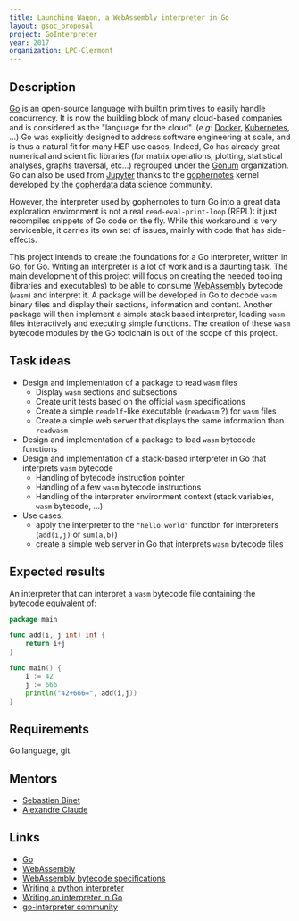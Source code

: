 ```yaml
---
title: Launching Wagon, a WebAssembly interpreter in Go
layout: gsoc_proposal
project: GoInterpreter
year: 2017
organization: LPC-Clermont
---
```


## Description

[Go](https://golang.org) is an open-source language with builtin primitives to easily handle concurrency.
It is now the building block of many cloud-based companies and is considered as the "language for the cloud". (_e.g:_ [Docker](https://www.docker.com), [Kubernetes](https://kubernetes.io), ...)
Go was explicitly designed to address software engineering at scale, and is thus a natural fit for many HEP use cases.
Indeed, Go has already great numerical and scientific libraries (for matrix operations, plotting, statistical analyses, graphs traversal, etc...) regrouped under the [Gonum](https://github.com/gonum) organization.
Go can also be used from [Jupyter](http://jupyter.org) thanks to the [gophernotes](https://github.com/gopherdata/gophernotes) kernel developed by the [gopherdata](https://github.com/gopherdata) data science community.

However, the interpreter used by gophernotes to turn Go into a great data exploration environment is not a real `read-eval-print-loop` (REPL): it just recompiles snippets of Go code on the fly.
While this workaround is very serviceable, it carries its own set of issues, mainly with code that has side-effects.

This project intends to create the foundations for a Go interpreter, written in Go, for Go.
Writing an interpreter is a lot of work and is a daunting task.
The main development of this project will focus on creating the needed tooling (libraries and executables) to be able to consume [WebAssembly](http://webassembly.org) bytecode (`wasm`) and interpret it.
A package will be developed in Go to decode `wasm` binary files and display their sections, information and content.
Another package will then implement a simple stack based interpreter, loading `wasm` files interactively and executing simple functions.
The creation of these `wasm` bytecode modules by the Go toolchain is out of the scope of this project.

## Task ideas

 * Design and implementation of a package to read `wasm` files
   * Display `wasm` sections and subsections
   * Create unit tests based on the official `wasm` specifications
   * Create a simple `readelf`-like executable (`readwasm` ?) for `wasm` files
   * Create a simple web server that displays the same information than `readwasm`
 * Design and implementation of a package to load `wasm` bytecode functions
 * Design and implementation of a stack-based interpreter in Go that interprets `wasm` bytecode
   * Handling of bytecode instruction pointer
   * Handling of a few `wasm` bytecode instructions
   * Handling of the interpreter environment context (stack variables, `wasm` bytecode, ...)
 * Use cases:
   * apply the interpreter to the `"hello world"` function for interpreters (`add(i,j)` or `sum(a,b)`)
   * create a simple web server in Go that interprets `wasm` bytecode files

## Expected results

An interpreter that can interpret a `wasm` bytecode file containing the bytecode equivalent of:

```go
package main

func add(i, j int) int {
	return i+j
}

func main() {
	i := 42
	j := 666
	println("42+666=", add(i,j))
}
```

## Requirements

Go language, git.

## Mentors
  * [Sebastien Binet](mailto:binet@cern.ch)
  * [Alexandre Claude](mailto:alexandre.claude@clermont.in2p3.fr)

## Links
  * [Go](https://golang.org)
  * [WebAssembly](http://webassembly.org)
  * [WebAssembly bytecode specifications](http://webassembly.org/docs/binary-encoding/)
  * [Writing a python interpreter](http://www.aosabook.org/en/500L/a-python-interpreter-written-in-python.html)
  * [Writing an interpreter in Go](https://interpreterbook.com)
  * [go-interpreter community](https://github.com/go-interpreter)
